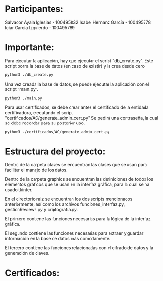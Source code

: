 # Participantes:
Salvador Ayala Iglesias - 100495832
Isabel Hernanz García - 100495778
Iciar Garcia Izquierdo - 100495789

# Importante:
Para ejecutar la aplicación, hay que ejecutar el script "db_create.py". 
Este script borra la base de datos (en caso de existir) y la crea desde cero.
```bash
python3 ./db_create.py
```
Una vez creada la base de datos, se puede ejecutar la aplicación con el script "main.py".
```bash
python3 ./main.py
```

Para usar certificados, se debe crear antes el certificado de la entidada certificadora,
ejecutando el script "certificados/AC/generate_admin_cert.py" Se pedirá una contraseña, la 
cual se debe recordar para su posterior uso.
```bash
python3 ./certificados/AC/generate_admin_cert.py
```

# Estructura del proyecto:
Dentro de la carpeta clases se encuentran las clases que se usan para facilitar el manejo de los datos.

Dentro de la carpeta graphics se encuentran las definiciones de todos los elementos gráficos que se usan en 
la interfaz gráfica, para la cual se ha usado tkinter.

En el directorio raiz se encuentran los dos scripts mencionados anteriormente, así como los archivos
funciones_interfaz.py, gestionReviews.py y criptografia.py.

El primero contiene las funciones necesarias para la lógica de la interfaz gráfica.

El segundo contiene las funciones necesarias para extraer y guardar información en la base de datos más comodamente.

El tercero contiene las funciones relacionadas con el cifrado de datos y la generación de claves.

# Certificados:

